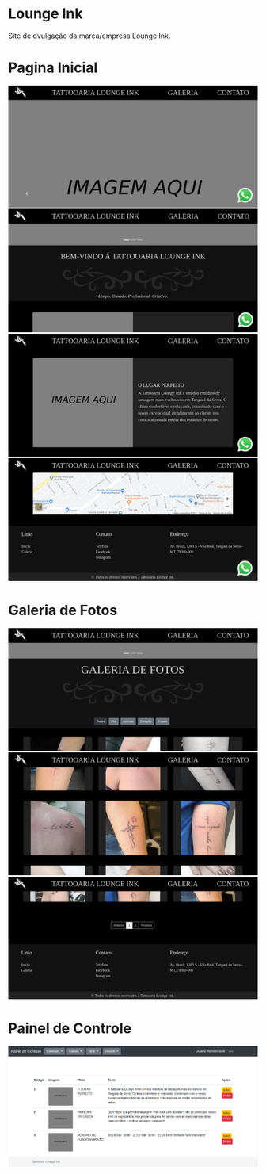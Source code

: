 # Lounge Ink

Site de dvulgação da marca/empresa Lounge Ink.

# Pagina Inicial

![](img/PaginaInicial.png)
![](img/PaginaInicial2.png)
![](img/PaginaInicial3.png)
![](img/LoungeInkContato.png)

# Galeria de Fotos

![](img/Galeria.png)
![](img/Galeria2.png)
![](img/Galeria3.png)

# Painel de Controle

![](img/PainelControle.png)
